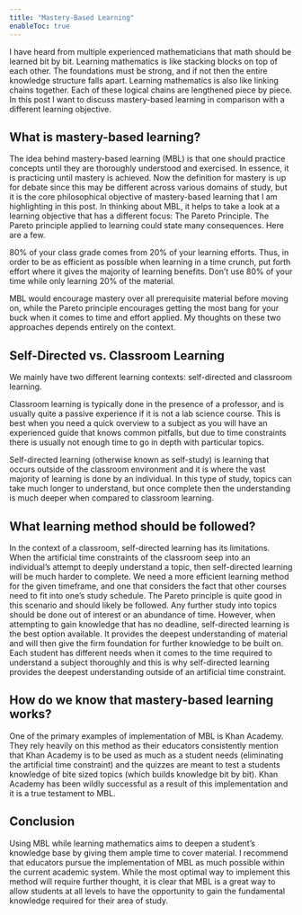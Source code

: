 ```yaml
---
title: "Mastery-Based Learning"
enableToc: true
---
```


I have heard from multiple experienced mathematicians that math should be learned bit by bit. Learning mathematics is like stacking blocks on top of each other. The foundations must be strong, and if not then the entire knowledge structure falls apart. Learning mathematics is also like linking chains together. Each of these logical chains are lengthened piece by piece. In this post I want to discuss mastery-based learning in comparison with a different learning objective.

## What is mastery-based learning?

The idea behind mastery-based learning (MBL) is that one should practice concepts until they are thoroughly understood and exercised. In essence, it is practicing until mastery is achieved. Now the definition for mastery is up for debate since this may be different across various domains of study, but it is the core philosophical objective of mastery-based learning that I am highlighting in this post. In thinking about MBL, it helps to take a look at a learning objective that has a different focus: The Pareto Principle. The Pareto principle applied to learning could state many consequences. Here are a few.

80% of your class grade comes from 20% of your learning efforts. Thus, in order to be as efficient as possible when learning in a time crunch, put forth effort where it gives the majority of learning benefits. Don’t use 80% of your time while only learning 20% of the material.

MBL would encourage mastery over all prerequisite material before moving on, while the Pareto principle encourages getting the most bang for your buck when it comes to time and effort applied. My thoughts on these two approaches depends entirely on the context.

## Self-Directed vs. Classroom Learning

We mainly have two different learning contexts: self-directed and classroom learning.

Classroom learning is typically done in the presence of a professor, and is usually quite a passive experience if it is not a lab science course. This is best when you need a quick overview to a subject as you will have an experienced guide that knows common pitfalls, but due to time constraints there is usually not enough time to go in depth with particular topics.

Self-directed learning (otherwise known as self-study) is learning that occurs outside of the classroom environment and it is where the vast majority of learning is done by an individual. In this type of study, topics can take much longer to understand, but once complete then the understanding is much deeper when compared to classroom learning.

## What learning method should be followed?

In the context of a classroom, self-directed learning has its limitations. When the artificial time constraints of the classroom seep into an individual’s attempt to deeply understand a topic, then self-directed learning will be much harder to complete. We need a more efficient learning method for the given timeframe, and one that considers the fact that other courses need to fit into one’s study schedule. The Pareto principle is quite good in this scenario and should likely be followed. Any further study into topics should be done out of interest or an abundance of time. However, when attempting to gain knowledge that has no deadline, self-directed learning is the best option available. It provides the deepest understanding of material and will then give the firm foundation for further knowledge to be built on. Each student has different needs when it comes to the time required to understand a subject thoroughly and this is why self-directed learning provides the deepest understanding outside of an artificial time constraint.

## How do we know that mastery-based learning works?

One of the primary examples of implementation of MBL is Khan Academy. They rely heavily on this method as their educators consistently mention that Khan Academy is to be used as much as a student needs (eliminating the artificial time constraint) and the quizzes are meant to test a students knowledge of bite sized topics (which builds knowledge bit by bit). Khan Academy has been wildly successful as a result of this implementation and it is a true testament to MBL.

## Conclusion

Using MBL while learning mathematics aims to deepen a student’s knowledge base by giving them ample time to cover material. I recommend that educators pursue the implementation of MBL as much possible within the current academic system. While the most optimal way to implement this method will require further thought, it is clear that MBL is a great way to allow students at all levels to have the opportunity to gain the fundamental knowledge required for their area of study.